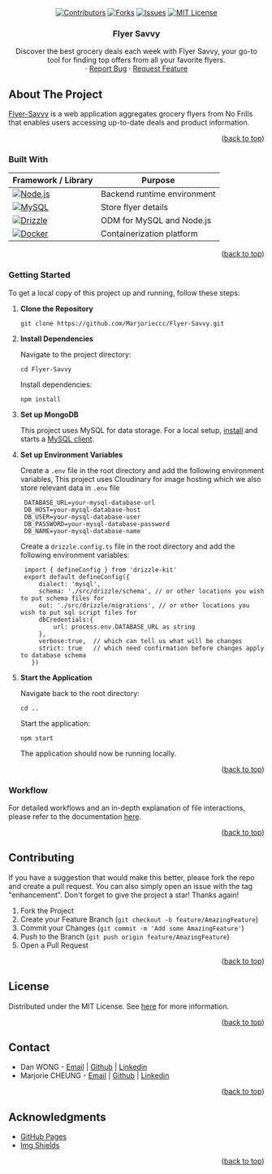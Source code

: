 <a name="readme-top"></a>

<div align="center">
  
  [![Contributors][contributors-shield]][contributors-url]
  [![Forks][forks-shield]][forks-url]
  [![Issues][issues-shield]][issues-url]
  [![MIT License][license-shield]][license-url]

</div>

<div align="center">

  <h3 align="center">Flyer Savvy</h3>

  <p align="center">
    Discover the best grocery deals each week with Flyer Savvy, your go-to tool for finding top offers from all your favorite flyers.
    <br />
    ·
    <a href="https://github.com/Marjorieccc/Flyer-Savvy/issues/new?labels=bug&template=bug-report---.md">Report Bug</a>
    ·
    <a href="https://github.com/Marjorieccc/Flyer-Savvy/issues/new?labels=enhancement&template=feature-request---.md">Request Feature</a>
  </p>
</div>

## About The Project

<a href="https://github.com/Marjorieccc/Flyer-Savvy">Flyer-Savvy</a> is a web application aggregates grocery flyers from No Frills that enables users accessing up-to-date deals and product information.

<p align="right">(<a href="#readme-top">back to top</a>)</p>

### Built With

| Framework / Library                      | Purpose                           |
| ---------------------------------------- | --------------------------------- |
| [![Node.js][Node.js]][Node-url]          | Backend runtime environment       |
| [![MySQL][MySQL]][MySQL-url]             | Store flyer details               |
| [![Drizzle][Drizzle]][Drizzle-url]       | ODM for MySQL and Node.js         |
| [![Docker][Docker]][Docker-url]          | Containerization platform         |

<p align="right">(<a href="#readme-top">back to top</a>)</p>

<!-- GETTING STARTED -->

### Getting Started

To get a local copy of this project up and running, follow these steps:

1. **Clone the Repository**

   ```
   git clone https://github.com/Marjorieccc/Flyer-Savvy.git
   ```

2. **Install Dependencies**

   Navigate to the project directory:

   ```
   cd Flyer-Savvy
   ```

   Install dependencies:

   ```
   npm install
   ```

3. **Set up MongoDB**

   This project uses MySQL for data storage. For a local setup, [install](https://dev.mysql.com/downloads/installer/) and starts a [MySQL client](https://www.mysql.com/products/workbench/).

4. **Set up Environment Variables**

   Create a `.env` file in the root directory and add the following environment variables, This project uses Cloudinary for image hosting which we also store relevant data in `.env` file

   ```
    DATABASE_URL=your-mysql-database-url
    DB_HOST=your-mysql-database-host
    DB_USER=your-mysql-database-user
    DB_PASSWORD=your-mysql-database-password
    DB_NAME=your-mysql-database-name
   ```

   Create a `drizzle.config.ts` file in the root directory and add the following environment variables:

   ```
    import { defineConfig } from 'drizzle-kit'
    export default defineConfig({
        dialect: 'mysql',
        schema: './src/drizzle/schema', // or other locations you wish to put schema files for
        out: './src/drizzle/migrations', // or other locations you wish to put sql script files for
        dbCredentials:{
            url: process.env.DATABASE_URL as string
        },
        verbose:true,  // which can tell us what will be changes
        strict: true   // which need confirmation before changes apply to database schema
      })
   ```

5. **Start the Application**

   Navigate back to the root directory:

   ```
   cd ..
   ```

   Start the application:

   ```
   npm start
   ```

   The application should now be running locally.

<p align="right">(<a href="#readme-top">back to top</a>)</p>

<!-- WORKFLOW DOCUMENTATION -->

### Workflow

For detailed workflows and an in-depth explanation of file interactions, please refer to the documentation [here][workflow-url].

<p align="right">(<a href="#readme-top">back to top</a>)</p>

<!-- CONTRIBUTING -->

## Contributing

If you have a suggestion that would make this better, please fork the repo and create a pull request. You can also simply open an issue with the tag "enhancement".
Don't forget to give the project a star! Thanks again!

1. Fork the Project
2. Create your Feature Branch (`git checkout -b feature/AmazingFeature`)
3. Commit your Changes (`git commit -m 'Add some AmazingFeature'`)
4. Push to the Branch (`git push origin feature/AmazingFeature`)
5. Open a Pull Request

<p align="right">(<a href="#readme-top">back to top</a>)</p>

<!-- LICENSE -->

## License

Distributed under the MIT License. See [here][license-url] for more information.

<p align="right">(<a href="#readme-top">back to top</a>)</p>

<!-- CONTACT -->

## Contact

- Dan WONG - [Email](mailto:wdwong13@gmail.com) | [Github](https://github.com/Dan-Wong56004) | [Linkedin](https://www.linkedin.com/in/danwongwt/)
- Marjorie CHEUNG - [Email](mailto:marjorie.cc.cheung@gmail.com) | [Github](https://github.com/Marjorieccc) | [Linkedin](https://www.linkedin.com/in/marjoriecheung/)

<p align="right">(<a href="#readme-top">back to top</a>)</p>

<!-- ACKNOWLEDGMENTS -->

## Acknowledgments

- [GitHub Pages](https://pages.github.com)
- [Img Shields](https://shields.io)

<p align="right">(<a href="#readme-top">back to top</a>)</p>

[contributors-shield]: https://img.shields.io/github/contributors/Marjorieccc/Flyer-Savvy.svg?style=for-the-badge
[contributors-url]: https://github.com/Marjorieccc/Flyer-Savvy/graphs/contributors
[forks-shield]: https://img.shields.io/github/forks/Marjorieccc/Flyer-Savvy.svg?style=for-the-badge
[forks-url]: https://github.com/Marjorieccc/Flyer-Savvy/fork
[issues-shield]: https://img.shields.io/github/issues/Marjorieccc/Flyer-Savvy.svg?style=for-the-badge
[issues-url]: https://github.com/Marjorieccc/Flyer-Savvy/issues
[license-shield]: https://img.shields.io/github/license/Marjorieccc/Flyer-Savvy?style=for-the-badge
[license-url]: https://github.com/Marjorieccc/Flyer-Savvy/blob/main/LICENSE
[workflow-url]: https://github.com/Marjorieccc/Flyer-Savvy/blob/main/workflow.md
[Drizzle]: https://img.shields.io/badge/drizzle-C5F74F?style=for-the-badge&logo=drizzle&logoColor=black
[Drizzle-url]: https://orm.drizzle.team/
[Docker]: https://img.shields.io/badge/Docker-2CA5E0?style=for-the-badge&logo=docker&logoColor=white
[Docker-url]: https://www.docker.com/
[MySQL]: https://img.shields.io/badge/mysql-4479A1?style=for-the-badge&logo=mysql&logoColor=white
[MySQL-url]: https://www.mysql.com/
[Node.js]: https://img.shields.io/badge/node.js-99CC7D?style=for-the-badge&logo=nodedotjs&logoColor=white
[Node-url]: https://nodejs.org/en

